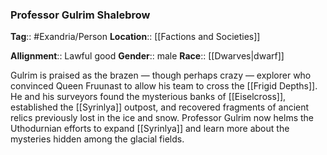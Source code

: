 ### Professor Gulrim Shalebrow
**Tag**:: #Exandria/Person
**Location**:: [[Factions and Societies]]

**Allignment**:: Lawful good
**Gender**:: male
**Race**:: [[Dwarves|dwarf]]

Gulrim is praised as the brazen — though perhaps crazy — explorer who convinced Queen Fruunast to allow his team to cross the [[Frigid Depths]]. He and his surveyors found the mysterious banks of [[Eiselcross]], established the [[Syrinlya]] outpost, and recovered fragments of ancient relics previously lost in the ice and snow. Professor Gulrim now helms the Uthodurnian efforts to expand [[Syrinlya]] and learn more about the mysteries hidden among the glacial fields.